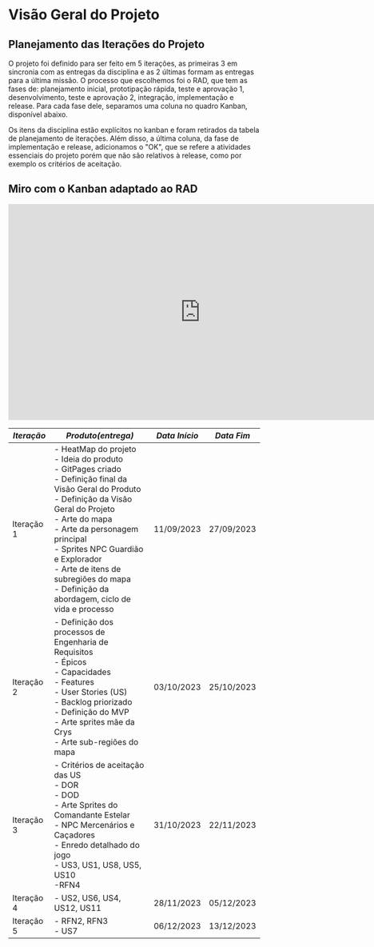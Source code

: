 # Visão Geral do Projeto

## **Planejamento das Iterações do Projeto**


O projeto foi definido para ser feito em 5 iterações, as primeiras 3 em sincronia com as entregas da disciplina e as 2 últimas formam as entregas para a última missão. O processo que escolhemos foi o RAD, que tem as fases de: planejamento inicial, prototipação rápida, teste e aprovação 1, desenvolvimento, teste e aprovação 2, integração, implementação e release. Para cada fase dele, separamos uma coluna no quadro Kanban, disponível abaixo. 

Os itens da disciplina estão explícitos no kanban e foram retirados da tabela de planejamento de iterações. Além disso, a última coluna, da fase de implementação e release, adicionamos o "OK", que se refere a atividades essenciais do projeto porém que não são relativos à release, como por exemplo os critérios de aceitação.

## Miro com o Kanban adaptado ao RAD

<iframe width="768" height="432" src="https://miro.com/app/board/uXjVNOv3H60=/" frameborder="0" scrolling="no" allow="fullscreen; clipboard-read; clipboard-write" allowfullscreen></iframe>

| **_Iteração_**    | **_Produto(entrega)_**                                                                                                                                                                                                    | **_Data Início_** | **_Data Fim_** |
| --------------- | ------------------------------------------------------------------------------------------------------------------------------------------------------------------------------------------------------------------------- | ----------------- | -------------- |
| Iteração 1        | - HeatMap do projeto <br/>- Ideia do produto   <br/>      - GitPages criado <br/>- Definição final da Visão Geral do Produto <br/>- Definição da Visão Geral do Projeto   <br/>- Arte do mapa <br/>- Arte da personagem principal  <br/>- Sprites NPC Guardião e Explorador <br/>- Arte de itens de subregiões do mapa  <br/>- Definição da abordagem, ciclo de vida e processo                                                                                                                                             | 11/09/2023        | 27/09/2023     |
| Iteração 2        | - Definição dos processos de Engenharia de Requisitos <br/>- Épicos <br/>- Capacidades <br/>- Features <br/>- User Stories (US) <br/>- Backlog priorizado <br/>- Definição do MVP <br/>- Arte sprites mãe da Crys <br/>- Arte sub-regiões do mapa          | 03/10/2023        | 25/10/2023     |
| Iteração 3  |  - Critérios de aceitação das US <br/>- DOR <br/>- DOD  <br/>- Arte Sprites do Comandante Estelar <br/>- NPC Mercenários e Caçadores <br/>- Enredo detalhado do jogo <br/>- US3, US1, US8, US5, US10 <br/>-RFN4 | 31/10/2023        | 22/11/2023     |
| Iteração 4        |  - US2, US6, US4, US12, US11                                                             | 28/11/2023        |05/12/2023     |
| Iteração 5        | - RFN2, RFN3                <br/>- US7                                                          | 06/12/2023        |13/12/2023     |

